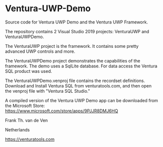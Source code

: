 # Ventura-UWP-Demo
Source code for Ventura UWP Demo and the Ventura UWP Framework.

The repository contains 2 Visual Studio 2019 projects: VenturaUWP and VenturaUWPDemo.

The VenturaUWP project is the framework. It contains some pretty advanced UWP controls and more.

The VenturaUWPDemo project demonstrates the capabilities of the framework. The demo uses a SqlLite database. For data access the Ventura SQL product was used.

The VenturaUWPDemo.venproj file contains the recordset definitions. Download and Install Ventura SQL from venturatools.com, and then open the venproj file with "Ventura SQL Studio."

A compiled version of the Ventura UWP Demo app can be downloaded from the Microsoft Store:
https://www.microsoft.com/store/apps/9PJJR8DMJ6HQ

Frank Th. van de Ven

Netherlands

https://venturatools.com
